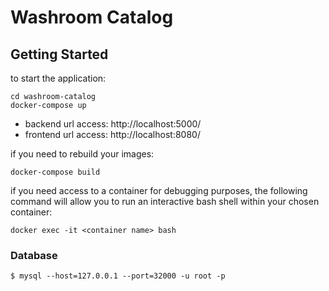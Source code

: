 # Washroom Catalog

## Getting Started
to start the application:
```
cd washroom-catalog
docker-compose up
```

* backend url access: http://localhost:5000/ 
* frontend url access: http://localhost:8080/


if you need to rebuild your images:
```
docker-compose build
```

if you need access to a container for debugging purposes, the following command will allow you to run an interactive bash shell within your chosen container:

```
docker exec -it <container name> bash
```

### Database
```
$ mysql --host=127.0.0.1 --port=32000 -u root -p
```


